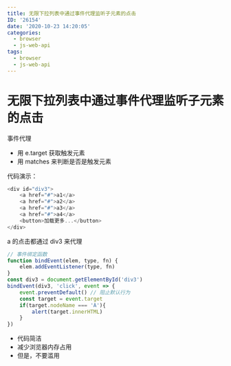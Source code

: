 ```yaml
---
title: 无限下拉列表中通过事件代理监听子元素的点击
ID: '26154'
date: '2020-10-23 14:20:05'
categories:
  - browser
  - js-web-api
tags:
  - browser
  - js-web-api
---
```


# 无限下拉列表中通过事件代理监听子元素的点击

事件代理

- 用 e.target 获取触发元素
- 用 matches 来判断是否是触发元素

代码演示：

``` js 
<div id="div3">
    <a href="#">a1</a>
    <a href="#">a2</a>
    <a href="#">a3</a>
    <a href="#">a4</a>
    <button>加载更多...</button>
</div>
```

a 的点击都通过 div3 来代理

``` js 
// 事件绑定函数
function bindEvent(elem, type, fn) {
    elem.addEventListener(type, fn)
}
const div3 = document.getElementById('div3')
bindEvent(div3, 'click', event => {
    event.preventDefault() // 阻止默认行为
    const target = event.target
    if(target.nodeName === 'A'){
        alert(target.innerHTML)
    }
})
```

- 代码简洁
- 减少浏览器内存占用
- 但是，不要滥用
 
 
 
 
 
 
 
 
 
 
 
 
 
 
 
 
 
 
 
 
 
 
 
